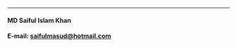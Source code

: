 __                         __
#### **MD Saiful Islam Khan**
#### E-mail: [saifulmasud@hotmail.com](mailto:saifulmasud@hotmail.com)

